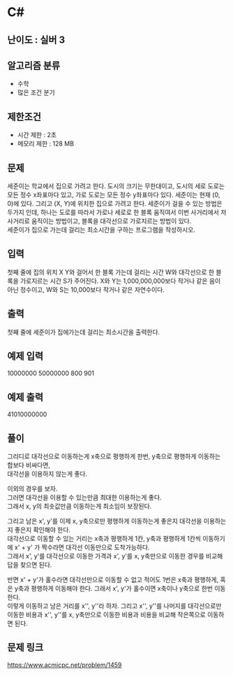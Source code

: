 # C#

## 난이도 : 실버 3

## 알고리즘 분류
  - 수학
  - 많은 조건 분기

## 제한조건
  - 시간 제한 : 2초
  - 메모리 제한 : 128 MB

## 문제
세준이는 학교에서 집으로 가려고 한다. 도시의 크기는 무한대이고, 도시의 세로 도로는 모든 정수 x좌표마다 있고, 가로 도로는 모든 정수 y좌표마다 있다. 세준이는 현재 (0, 0)에 있다. 그리고 (X, Y)에 위치한 집으로 가려고 한다. 세준이가 걸을 수 있는 방법은 두가지 인데, 하나는 도로를 따라서 가로나 세로로 한 블록 움직여서 이번 사거리에서 저 사거리로 움직이는 방법이고, 블록을 대각선으로 가로지르는 방법이 있다.<br/>
세준이가 집으로 가는데 걸리는 최소시간을 구하는 프로그램을 작성하시오.<br/>


## 입력
첫째 줄에 집의 위치 X Y와 걸어서 한 블록 가는데 걸리는 시간 W와 대각선으로 한 블록을 가로지르는 시간 S가 주어진다. X와 Y는 1,000,000,000보다 작거나 같은 음이 아닌 정수이고, W와 S는 10,000보다 작거나 같은 자연수이다.<br/>


## 출력
첫째 줄에 세준이가 집에가는데 걸리는 최소시간을 출력한다.<br/>


## 예제 입력
10000000 50000000 800 901<br/>


## 예제 출력
41010000000<br/>


## 풀이
그리디로 대각선으로 이동하는게 x축으로 평행하게 한번, y축으로 평행하게 이동하는 합보다 비싸다면,<br/>
대각선을 이용하지 않는게 좋다.<br/>

이외의 경우를 보자.<br/>
그러면 대각선을 이용할 수 있는만큼 최대한 이용하는게 좋다.<br/>
그래서 x, y의 최솟값만큼 이동하는게 최소임이 보장된다.<br/>

그리고 남은 x', y'를 이제 x, y축으로만 평행하게 이동하는게 좋은지 대각선을 이용하는지 좋은지 확인해야 한다.<br/>
대각선으로 이동할 수 있는 거리는 x축과 평행하게 1칸, y축과 평행하게 1칸씩 이동하기에 x' + y' 가 짝수라면 대각선 이동만으로 도착가능하다.<br/>
그래서 x', y'를 대각선으로 이동한 가격과 x', y'를 x, y축만으로 이동한 경우를 비교해 답을 찾으면 된다.<br/>


반면 x' + y'가 홀수라면 대각선만으로 이동할 수 없고 적어도 1번은 x축과 평행하게, 혹은 y축과 평행하게 이동해야 한다. 그래서 x', y'가 홀수이면 x축이나 y축으로 한번 이동한다.<br/>
이렇게 이동하고 남은 거리를 x'', y''라 하자.
그리고 x'', y''를 나머지를 대각선으로만 이동한 비용과 x'', y''를 x, y축만으로 이동한 비용과 비용을 비교해 작은쪽으로 이동하면 된다.<br/>


## 문제 링크
https://www.acmicpc.net/problem/1459